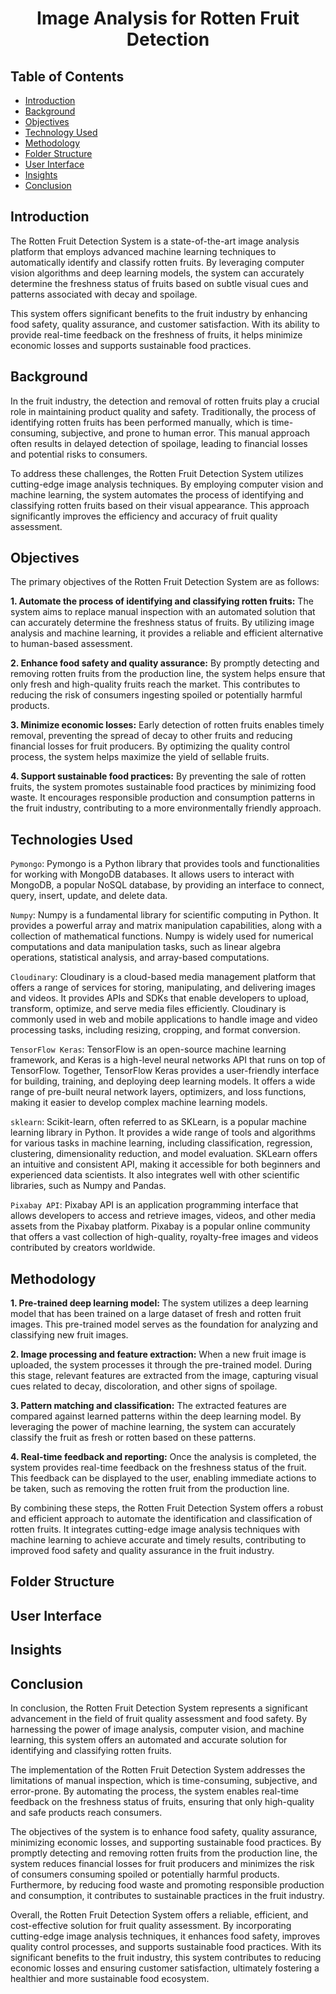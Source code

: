 

<h1 align='center'>Image Analysis for Rotten Fruit Detection</h1>

## Table of Contents
* [Introduction](#introduction)
* [Background](#background)
* [Objectives](#objectives)
* [Technology Used](#technologies-used)
* [Methodology](#methodology)
* [Folder Structure](#folder-structure)
* [User Interface](#user-interface)
* [Insights](#insights)
* [Conclusion](#conclusion)

## Introduction

The Rotten Fruit Detection System is a state-of-the-art image analysis platform that employs advanced machine learning techniques to automatically identify and classify rotten fruits. By leveraging computer vision algorithms and deep learning models, the system can accurately determine the freshness status of fruits based on subtle visual cues and patterns associated with decay and spoilage.

This system offers significant benefits to the fruit industry by enhancing food safety, quality assurance, and customer satisfaction. With its ability to provide real-time feedback on the freshness of fruits, it helps minimize economic losses and supports sustainable food practices.

## Background

In the fruit industry, the detection and removal of rotten fruits play a crucial role in maintaining product quality and safety. Traditionally, the process of identifying rotten fruits has been performed manually, which is time-consuming, subjective, and prone to human error. This manual approach often results in delayed detection of spoilage, leading to financial losses and potential risks to consumers.

To address these challenges, the Rotten Fruit Detection System utilizes cutting-edge image analysis techniques. By employing computer vision and machine learning, the system automates the process of identifying and classifying rotten fruits based on their visual appearance. This approach significantly improves the efficiency and accuracy of fruit quality assessment.

## Objectives

The primary objectives of the Rotten Fruit Detection System are as follows:

**1. Automate the process of identifying and classifying rotten fruits:** The system aims to replace manual inspection with an automated solution that can accurately determine the freshness status of fruits. By utilizing image analysis and machine learning, it provides a reliable and efficient alternative to human-based assessment.

**2. Enhance food safety and quality assurance:** By promptly detecting and removing rotten fruits from the production line, the system helps ensure that only fresh and high-quality fruits reach the market. This contributes to reducing the risk of consumers ingesting spoiled or potentially harmful products.

**3. Minimize economic losses:** Early detection of rotten fruits enables timely removal, preventing the spread of decay to other fruits and reducing financial losses for fruit producers. By optimizing the quality control process, the system helps maximize the yield of sellable fruits.

**4. Support sustainable food practices:** By preventing the sale of rotten fruits, the system promotes sustainable food practices by minimizing food waste. It encourages responsible production and consumption patterns in the fruit industry, contributing to a more environmentally friendly approach.


## Technologies Used

`Pymongo`: Pymongo is a Python library that provides tools and functionalities for working with MongoDB databases. It allows users to interact with MongoDB, a popular NoSQL database, by providing an interface to connect, query, insert, update, and delete data.

`Numpy`: Numpy is a fundamental library for scientific computing in Python. It provides a powerful array and matrix manipulation capabilities, along with a collection of mathematical functions. Numpy is widely used for numerical computations and data manipulation tasks, such as linear algebra operations, statistical analysis, and array-based computations.

`Cloudinary`: Cloudinary is a cloud-based media management platform that offers a range of services for storing, manipulating, and delivering images and videos. It provides APIs and SDKs that enable developers to upload, transform, optimize, and serve media files efficiently. Cloudinary is commonly used in web and mobile applications to handle image and video processing tasks, including resizing, cropping, and format conversion.

`TensorFlow Keras`: TensorFlow is an open-source machine learning framework, and Keras is a high-level neural networks API that runs on top of TensorFlow. Together, TensorFlow Keras provides a user-friendly interface for building, training, and deploying deep learning models. It offers a wide range of pre-built neural network layers, optimizers, and loss functions, making it easier to develop complex machine learning models.

`sklearn`: Scikit-learn, often referred to as SKLearn, is a popular machine learning library in Python. It provides a wide range of tools and algorithms for various tasks in machine learning, including classification, regression, clustering, dimensionality reduction, and model evaluation. SKLearn offers an intuitive and consistent API, making it accessible for both beginners and experienced data scientists. It also integrates well with other scientific libraries, such as Numpy and Pandas.

`Pixabay API`: Pixabay API is an application programming interface that allows developers to access and retrieve images, videos, and other media assets from the Pixabay platform. Pixabay is a popular online community that offers a vast collection of high-quality, royalty-free images and videos contributed by creators worldwide.

## Methodology

**1. Pre-trained deep learning model:** The system utilizes a deep learning model that has been trained on a large dataset of fresh and rotten fruit images. This pre-trained model serves as the foundation for analyzing and classifying new fruit images.

**2. Image processing and feature extraction:** When a new fruit image is uploaded, the system processes it through the pre-trained model. During this stage, relevant features are extracted from the image, capturing visual cues related to decay, discoloration, and other signs of spoilage.

**3. Pattern matching and classification:** The extracted features are compared against learned patterns within the deep learning model. By leveraging the power of machine learning, the system can accurately classify the fruit as fresh or rotten based on these patterns.

**4. Real-time feedback and reporting:** Once the analysis is completed, the system provides real-time feedback on the freshness status of the fruit. This feedback can be displayed to the user, enabling immediate actions to be taken, such as removing the rotten fruit from the production line.

By combining these steps, the Rotten Fruit Detection System offers a robust and efficient approach to automate the identification and classification of rotten fruits. It integrates cutting-edge image analysis techniques with machine learning to achieve accurate and timely results, contributing to improved food safety and quality assurance in the fruit industry.

## Folder Structure
## User Interface
## Insights
## Conclusion
In conclusion, the Rotten Fruit Detection System represents a significant advancement in the field of fruit quality assessment and food safety. By harnessing the power of image analysis, computer vision, and machine learning, this system offers an automated and accurate solution for identifying and classifying rotten fruits.

The implementation of the Rotten Fruit Detection System addresses the limitations of manual inspection, which is time-consuming, subjective, and error-prone. By automating the process, the system enables real-time feedback on the freshness status of fruits, ensuring that only high-quality and safe products reach consumers.

The objectives of the system is to enhance food safety, quality assurance, minimizing economic losses, and supporting sustainable food practices. By promptly detecting and removing rotten fruits from the production line, the system reduces financial losses for fruit producers and minimizes the risk of consumers consuming spoiled or potentially harmful products. Furthermore, by reducing food waste and promoting responsible production and consumption, it contributes to sustainable practices in the fruit industry.

Overall, the Rotten Fruit Detection System offers a reliable, efficient, and cost-effective solution for fruit quality assessment. By incorporating cutting-edge image analysis techniques, it enhances food safety, improves quality control processes, and supports sustainable food practices. With its significant benefits to the fruit industry, this system contributes to reducing economic losses and ensuring customer satisfaction, ultimately fostering a healthier and more sustainable food ecosystem.
